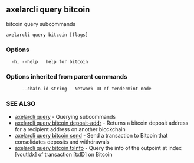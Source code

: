## axelarcli query bitcoin

bitcoin query subcommands

```
axelarcli query bitcoin [flags]
```

### Options

```
  -h, --help   help for bitcoin
```

### Options inherited from parent commands

```
      --chain-id string   Network ID of tendermint node
```

### SEE ALSO

- [axelarcli query](axelarcli_query.md)	 - Querying subcommands
- [axelarcli query bitcoin deposit-addr](axelarcli_query_bitcoin_deposit-addr.md)	 - Returns a bitcoin deposit address for a recipient address on another blockchain
- [axelarcli query bitcoin send](axelarcli_query_bitcoin_send.md)	 - Send a transaction to Bitcoin that consolidates deposits and withdrawals
- [axelarcli query bitcoin txInfo](axelarcli_query_bitcoin_txInfo.md)	 - Query the info of the outpoint at index \[voutIdx\] of transaction \[txID\] on Bitcoin
